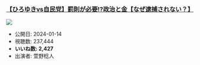 ### [【ひろゆきvs自民党】罰則が必要!?政治と金【なぜ逮捕されない？】](https://www.youtube.com/watch?v=Mi_sfW6lH4E)
[![](https://img.youtube.com/vi/Mi_sfW6lH4E/hqdefault.jpg)](https://www.youtube.com/watch?v=Mi_sfW6lH4E)
-   公開日: 2024-01-14
-   視聴数: 237,444
-   **いいね数: 2,427**
-   出演者: 萱野稔人

